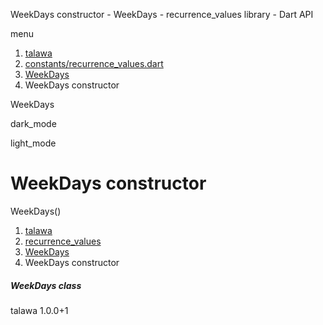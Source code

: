




WeekDays constructor - WeekDays - recurrence\_values library - Dart API







menu

1. [talawa](../../index.html)
2. [constants/recurrence\_values.dart](../../file-___home_harshil_Desktop_open-source_palisadoes_talawa_lib_constants_recurrence_values/)
3. [WeekDays](../../file-___home_harshil_Desktop_open-source_palisadoes_talawa_lib_constants_recurrence_values/WeekDays-class.html)
4. WeekDays constructor

WeekDays


dark\_mode

light\_mode




# WeekDays constructor


WeekDays()

 


1. [talawa](../../index.html)
2. [recurrence\_values](../../file-___home_harshil_Desktop_open-source_palisadoes_talawa_lib_constants_recurrence_values/)
3. [WeekDays](../../file-___home_harshil_Desktop_open-source_palisadoes_talawa_lib_constants_recurrence_values/WeekDays-class.html)
4. WeekDays constructor

##### WeekDays class





talawa
1.0.0+1






